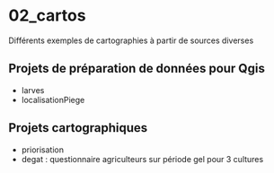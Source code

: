 # 02_cartos
Différents exemples de cartographies à partir de sources diverses
## Projets de préparation de données pour Qgis
- larves
- localisationPiege

## Projets cartographiques
- priorisation
- degat : questionnaire agriculteurs sur période gel pour 3 cultures
